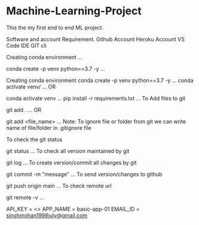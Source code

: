 # Machine-Learning-Project
This the my first end to end ML project.

Software and account Requirement.
Github Account
Heroku Account
VS Code IDE
GIT cli

Creating conda environment
...

conda create -p venv python==3.7 -y
...

Creating conda environment
conda create -p venv python==3.7 -y
...
conda activate venv/
...
OR

conda activate venv
...
pip install -r requirements.txt
...
To Add files to git

git add .
...
OR

git add <file_name>
...
Note: To ignore file or folder from git we can write name of file/folder in .gitignore file

To check the git status

git status
...
To check all version maintained by git

git log
...
To create version/commit all changes by git

git commit -m "message"
...
To send version/changes to github

git push origin main
...
To check remote url

git remote -v
...

API_KEY = <>
APP_NAME = basic-app-01
EMAIL_ID = singhmohan1998july@gmail.com